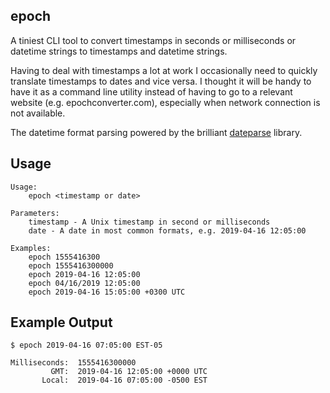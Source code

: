 epoch
---------------------

A tiniest CLI tool to convert timestamps in seconds or milliseconds or datetime strings to timestamps and datetime strings.

Having to deal with timestamps a lot at work I occasionally need to quickly translate timestamps to dates and vice versa. I thought it will be handy to have it as a command line utility instead of having to go to a relevant website (e.g. epochconverter.com), especially when network connection is not available.

The datetime format parsing powered by the brilliant [dateparse](https://github.com/araddon/dateparse) library.

Usage
-----
```
Usage:
	epoch <timestamp or date>

Parameters:
	timestamp - A Unix timestamp in second or milliseconds
	date - A date in most common formats, e.g. 2019-04-16 12:05:00

Examples:
	epoch 1555416300
	epoch 1555416300000
	epoch 2019-04-16 12:05:00
	epoch 04/16/2019 12:05:00
	epoch 2019-04-16 15:05:00 +0300 UTC
```

Example Output
-----
```
$ epoch 2019-04-16 07:05:00 EST-05

Milliseconds:  1555416300000
         GMT:  2019-04-16 12:05:00 +0000 UTC
       Local:  2019-04-16 07:05:00 -0500 EST
```
